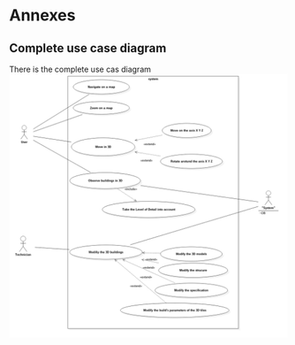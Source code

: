 # Annexes

## Complete use case diagram  
There is the complete use cas diagram   
![Complete use case diagram](../images/Model1__UseCaseDiagramComplet_4.png "complete use case diagram")  
